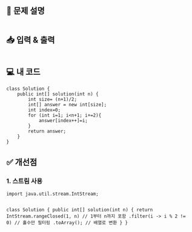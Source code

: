 <h2 id="📝-문제-설명">📝 문제 설명</h2>
<p><img alt="" src="https://velog.velcdn.com/images/seybeses/post/dd076ed7-7cb5-43c4-9b5d-b3d9228f8145/image.png" /></p>
<h2 id="📥-입력--출력">📥 입력 &amp; 출력</h2>
<p><img alt="" src="https://velog.velcdn.com/images/seybeses/post/ccaa17f7-f766-4f1e-9e4b-98efcdc21c0a/image.png" /></p>
<h2 id="💻-내-코드">💻 내 코드</h2>
<pre><code class="language-java">class Solution {
    public int[] solution(int n) {
        int size= (n+1)/2;
        int[] answer = new int[size];
        int index=0;
        for (int i=1; i&lt;n+1; i+=2){
            answer[index++]=i;
        }
        return answer;
    }
}</code></pre>
<h2 id="✅-개선점">✅ 개선점</h2>
<h3 id="1-스트림-사용">1. 스트림 사용</h3>
<pre><code class="language-java">import java.util.stream.IntStream;

class Solution {
    public int[] solution(int n) {
        return IntStream.rangeClosed(1, n)  // 1부터 n까지 포함
                        .filter(i -&gt; i % 2 != 0)  // 홀수만 필터링
                        .toArray();  // 배열로 변환
    }
}</code></pre>